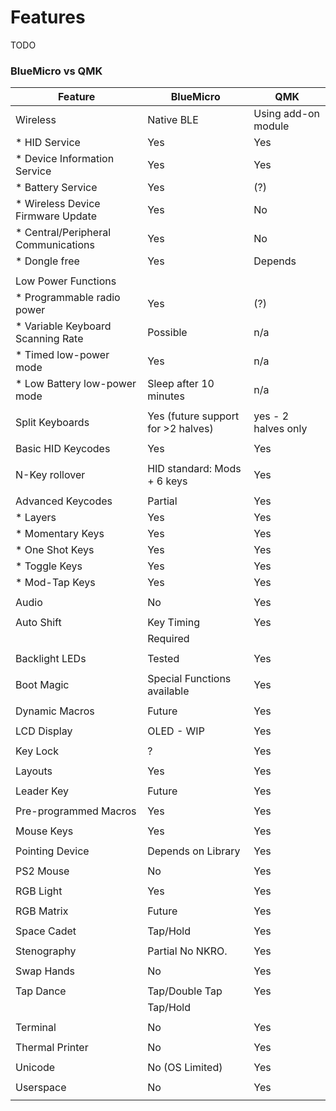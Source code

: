 # Features

TODO

### BlueMicro vs QMK

| Feature           | BlueMicro  | QMK        |
| ----------------- | ---------- | ---------- |
| Wireless          | Native BLE | Using add-on module  |
|  * HID Service    |  Yes       |    Yes     |
|  * Device Information Service |  Yes  |  Yes |
|  * Battery Service | Yes       |    (?)      |
|  * Wireless Device Firmware Update    |    Yes        |   No    |
|  * Central/Peripheral Communications | Yes  | No  |
|  * Dongle free    | Yes | Depends |
|                   |            |            |
| Low Power Functions |          |            |
|  * Programmable radio power | Yes | (?) |
|  * Variable Keyboard Scanning Rate | Possible    |   n/a         |
|  * Timed low-power mode | Yes    |   n/a         |
|  * Low Battery low-power mode | Sleep after 10 minutes    |   n/a         |
|                   |            |            |
| Split Keyboards   | Yes (future support for >2 halves) | yes - 2 halves only |
|                   |            |            |
| Basic HID Keycodes | Yes       | Yes        |
|                   |            |            |
| N-Key rollover    | HID standard: Mods + 6 keys  |   Yes   |
|                   |            |            |
| Advanced Keycodes | Partial    | Yes  |
| * Layers          | Yes        | Yes  |
| * Momentary Keys  | Yes     | Yes  |
| * One Shot Keys   | Yes     | Yes  |
| * Toggle Keys     | Yes     | Yes  |
| * Mod-Tap Keys    | Yes     | Yes  |
|                   |            |            |
| Audio             | No         | Yes  |
|                   |            |            |
| Auto Shift        | Key Timing | Yes  |
|                   | Required   |            |
|                   |            |            |
| Backlight LEDs    | Tested     | Yes  |
|                   |            |            |
| Boot Magic        | Special Functions available  | Yes  |
|                   |            |            |
| Dynamic Macros    | Future     | Yes  |
|                   |            |            |
| LCD Display       | OLED - WIP         | Yes  |
|                   |            |            |
| Key Lock          | ?          | Yes  |
|                   |            |            |
| Layouts           | Yes        | Yes  |
|                   |            |            |
| Leader Key        | Future     | Yes  |
|                   |            |            |
| Pre-programmed Macros | Yes | Yes  |
|                   |            |            |
| Mouse Keys        | Yes | Yes  |
|                   |            |            |
| Pointing Device   | Depends on Library | Yes  |
|                   |            |            |
| PS2 Mouse         | No         | Yes  |
|                   |            |            |
| RGB Light         | Yes     | Yes  |
|                   |            |            |
| RGB Matrix        | Future     | Yes  |
|                   |            |            |
| Space Cadet       | Tap/Hold   | Yes  |
|                   |            |            |
| Stenography       | Partial No NKRO.  | Yes  |
|                   |            |            |
| Swap Hands        | No         | Yes  |
|                   |            |            |
| Tap Dance         | Tap/Double Tap | Yes  |
|                   | Tap/Hold   |            |
|                   |            |            |
| Terminal          | No         | Yes  |
|                   |            |            |
| Thermal Printer   | No         | Yes  |
|                   |            |            |
| Unicode           | No  (OS Limited) | Yes  |
|                   |            |            |
| Userspace         | No         | Yes  |
|                   |            |            |
